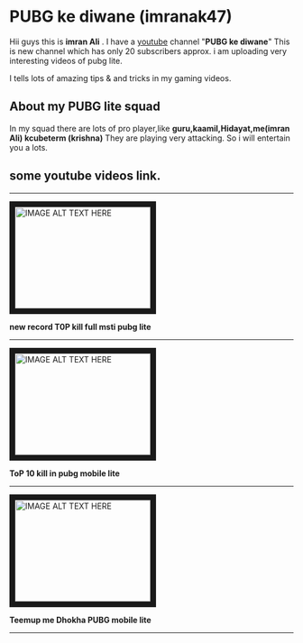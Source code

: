 # PUBG ke diwane (imranak47)

Hii guys this is **imran Ali** . I have a [youtube](https://m.youtube.com/channel/UCcrAkiJk8kQkAxSfdF6KYHg ) channel "**PUBG ke diwane**"
This is new channel which has only 20 subscribers approx.
i am uploading very interesting videos of pubg lite.


I tells lots of amazing tips & and tricks in my gaming videos.

## About my PUBG lite squad
 
In my squad there are lots of pro player,like **guru,kaamil,Hidayat,me(imran Ali) kcubeterm (krishna)**
They are playing very attacking.
So i will entertain you a lots.


## some youtube videos link.
___________

<a href="http://www.youtube.com/watch?feature=player_embedded&v=KRV9RcWvjC4
" target="_blank"><img src="http://img.youtube.com/vi/KRV9RcWvjC4/0.jpg" 
alt="IMAGE ALT TEXT HERE" width="240" height="180" border="10" /></a>


**new record T0P kill full msti pubg lite**
______________

<a href="http://www.youtube.com/watch?feature=player_embedded&v=NtQ5OZ5fPe4
" target="_blank"><img src="http://img.youtube.com/vi/NtQ5OZ5fPe4/0.jpg" 
alt="IMAGE ALT TEXT HERE" width="240" height="180" border="10" /></a>


**ToP 10 kill in pubg mobile lite**
______________

<a href="http://www.youtube.com/watch?feature=player_embedded&v=i5qTUy3EkxU
" target="_blank"><img src="http://img.youtube.com/vi/i5qTUy3EkxU/0.jpg" 
alt="IMAGE ALT TEXT HERE" width="240" height="180" border="10" /></a>


**Teemup me Dhokha PUBG mobile lite**

________________



